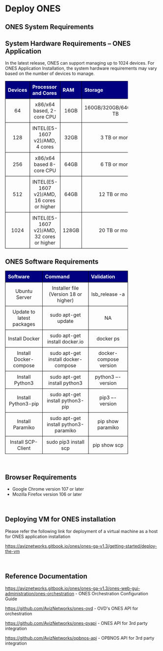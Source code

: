 # <b> Deploy ONES</b>
## <b> ONES System Requirements</b>

## <b> System Hardware Requirements – ONES Application</b>

In the latest release, ONES can support managing up to 1024 devices. For ONES Application Installation, the system hardware requirements may vary based on the number of devices to manage.


|Devices       |Processor and Cores                      |RAM         |Storage                |
|--------------|-----------------------------------------|------------|-----------------------|
|64            |x86/x64 based, 2-core CPU                |16GB        |160GB/320GB/640GB/1.2 TB|
|128           |INTEL(E5-1607 v2)/AMD, 4 cores           |32GB        |3 TB or more            |
|256           |x86/x64 based 8-core CPU                 |64GB        |6 TB or more            |
|512           |INTEL(E5-1607 v2)/AMD, 16 cores or higher|64GB        |12 TB or more           |
|1024          |INTEL(E5-1607 v2)/AMD, 32 cores or higher|128GB       |20 TB or more           |

<!-- markdownlint-disable MD033 -->
<style>
  table {
    border-collapse: collapse;
    table-layout: fixed;
    width: 400px;
  }
  th{
    border: 1px solid black;
    padding: 8px;
    text-align: left;
    color: white;
    background-color:  #000080;
    
  }

  td {
    border: 1px solid black;
    padding: 8px;
    text-align: center;
    vertical-align: middle;
    word-wrap: break-word;
  }
</style>

## <b> ONES Software Requirements</b>

|Software            |Command                                |Validation|
|--------------------|----------------------------------------|----------|
|Ubuntu Server       |Installer file (Version 18 or higher)   |lsb_release -a|
|Update to latest packages|sudo apt-get update                |NA         |
|Install Docker           |sudo apt-get install docker.io     |docker ps​  |
|Install Docker-compose   |sudo apt-get install docker-compose |docker-compose version​|
|Install Python3          |sudo apt-get install python3        |python3 –-version|
|Install Python3-pip      |sudo apt-get install python3-pip    |pip3 –-version   |
|Install Paramiko         |sudo apt-get install python3-paramiko|​pip show paramiko|
|Install SCP-Client        |sudo pip3 install scp                |pip show scp|

<!-- markdownlint-disable MD033 -->
<style>
  table {
    border-collapse: collapse;
    table-layout: fixed;
    width: 400px;
  }
  th{
    border: 1px solid black;
    padding: 8px;
    text-align: left;
    color: white;
    background-color:  #000080;
  }

  td {
    border: 1px solid black;
    padding: 8px;
    text-align: center;
    vertical-align: middle;
    word-wrap: break-word;
  }
</style>


<br />

## <b> Browser Requirements</b>

- Google Chrome version 107 or later
- Mozilla Firefox version 106 or later

<br />

## <b> Deploying VM for ONES installation</b> 

Please refer the following link for deployment of a virtual machine as a host for ONES application installation

<a href="https://aviznetworks.gitbook.io/ones/ones-ga-v1.3/getting-started/deploy-the-vm">https://aviznetworks.gitbook.io/ones/ones-ga-v1.3/getting-started/deploy-the-vm</a>

<br />

## <b> Reference Documentation</b>

<a href="https://aviznetworks.gitbook.io/ones/ones-ga-v1.3/ones-web-gui-administration/ones-orchestration">https://aviznetworks.gitbook.io/ones/ones-ga-v1.3/ones-web-gui-administration/ones-orchestration</a> - ONES Orchestration Configuration Guide

<a href="https://github.com/AvizNetworks/ones-ovd">https://github.com/AvizNetworks/ones-ovd</a> - OVD's ONES API for orchestration 

<a href="https://github.com/AvizNetworks/ones-pyapi">https://github.com/AvizNetworks/ones-pyapi</a> - ONES API for 3rd party integration

<a href="https://github.com/AvizNetworks/opbnos-api">https://github.com/AvizNetworks/opbnos-api</a> - OPBNOS API for 3rd party integration
